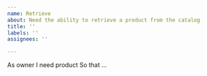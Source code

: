 ```yaml
---
name: Retrieve
about: Need the ability to retrieve a product from the catalog
title: ''
labels: ''
assignees: ''

---
```


As owner
I need product
So that ...
